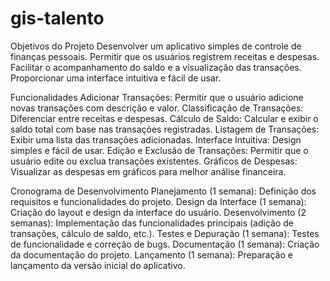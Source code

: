 # gis-talento
Objetivos do Projeto
Desenvolver um aplicativo simples de controle de finanças pessoais.
Permitir que os usuários registrem receitas e despesas.
Facilitar o acompanhamento do saldo e a visualização das transações.
Proporcionar uma interface intuitiva e fácil de usar.

Funcionalidades
Adicionar Transações: Permitir que o usuário adicione novas transações com descrição e valor.
Classificação de Transações: Diferenciar entre receitas e despesas.
Cálculo de Saldo: Calcular e exibir o saldo total com base nas transações registradas.
Listagem de Transações: Exibir uma lista das transações adicionadas.
Interface Intuitiva: Design simples e fácil de usar.
Edição e Exclusão de Transações: Permitir que o usuário edite ou exclua transações existentes.
Gráficos de Despesas: Visualizar as despesas em gráficos para melhor análise financeira.

Cronograma de Desenvolvimento
Planejamento (1 semana):
Definição dos requisitos e funcionalidades do projeto.
Design da Interface (1 semana):
Criação do layout e design da interface do usuário.
Desenvolvimento (2 semanas):
Implementação das funcionalidades principais (adição de transações, cálculo de saldo, etc.).
Testes e Depuração (1 semana):
Testes de funcionalidade e correção de bugs.
Documentação (1 semana):
Criação da documentação do projeto.
Lançamento (1 semana):
Preparação e lançamento da versão inicial do aplicativo.
